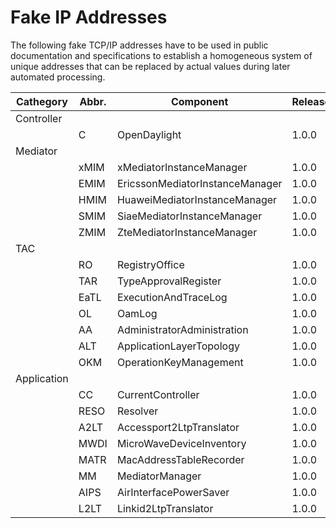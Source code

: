 # Fake IP Addresses  

The following fake TCP/IP addresses have to be used in public documentation and specifications to establish a homogeneous system of unique addresses that can be replaced by actual values during later automated processing.  

| Cathegory | Abbr. | Component | Release | IP | TCP |
|---|---|---|---|---|---|
| Controller |  |  |  |  |  |
|  | C | OpenDaylight | 1.0.0 | 1.1.1.1 | 1001
| Mediator |  |  |  |  |  |
|  | xMIM | xMediatorInstanceManager | 1.0.0 | 1.1.2.1 | 2001
|  | EMIM | EricssonMediatorInstanceManager | 1.0.0 | 1.1.2.2 | 2002
|  | HMIM | HuaweiMediatorInstanceManager | 1.0.0 | 1.1.2.3 | 2003
|  | SMIM | SiaeMediatorInstanceManager | 1.0.0 | 1.1.2.4 | 2004
|  | ZMIM | ZteMediatorInstanceManager | 1.0.0 | 1.1.2.5 | 2005
| TAC |  |  |  |  |  |
|  | RO | RegistryOffice | 1.0.0 | 1.1.3.1 | 3001
|  | TAR | TypeApprovalRegister | 1.0.0 | 1.1.3.2 | 3002
|  | EaTL | ExecutionAndTraceLog | 1.0.0 | 1.1.3.3 | 3003
|  | OL | OamLog | 1.0.0 | 1.1.3.4 | 3004
|  | AA | AdministratorAdministration | 1.0.0 | 1.1.3.5 | 3005
|  | ALT | ApplicationLayerTopology | 1.0.0 | 1.1.3.6 | 3006
|  | OKM | OperationKeyManagement | 1.0.0 | 1.1.3.7 | 3007
| Application |  |  |  |  |  |
|  | CC | CurrentController | 1.0.0 | 1.1.4.1 | 4001
|  | RESO | Resolver | 1.0.0 | 1.1.4.2 | 4002
|  | A2LT | Accessport2LtpTranslator  | 1.0.0 | 1.1.4.3 | 4003
|  | MWDI | MicroWaveDeviceInventory  | 1.0.0 | 1.1.4.4 | 4004
|  | MATR | MacAddressTableRecorder | 1.0.0 | 1.1.4.5 | 4005
|  | MM | MediatorManager | 1.0.0 | 1.1.4.6 | 4006
|  | AIPS | AirInterfacePowerSaver | 1.0.0 | 1.1.4.7 | 4007
|  | L2LT | Linkid2LtpTranslator | 1.0.0 | 1.1.4.8 | 4008
